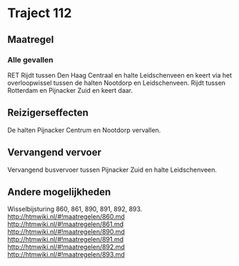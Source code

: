 # Traject 112
## Maatregel
### Alle gevallen

RET
Rijdt tussen Den Haag Centraal en halte Leidschenveen en keert via het overloopwissel tussen de halten Nootdorp en Leidschenveen.
Rijdt tussen Rotterdam en Pijnacker Zuid en keert daar.

## Reizigerseffecten
De halten Pijnacker Centrum en Nootdorp vervallen.

## Vervangend vervoer
Vervangend busvervoer tussen Pijnacker Zuid en halte Leidschenveen.

## Andere mogelijkheden
Wisselbijsturing 860, 861, 890, 891, 892, 893.
http://htmwiki.nl/#!maatregelen/860.md
http://htmwiki.nl/#!maatregelen/861.md
http://htmwiki.nl/#!maatregelen/890.md
http://htmwiki.nl/#!maatregelen/891.md
http://htmwiki.nl/#!maatregelen/892.md
http://htmwiki.nl/#!maatregelen/893.md
